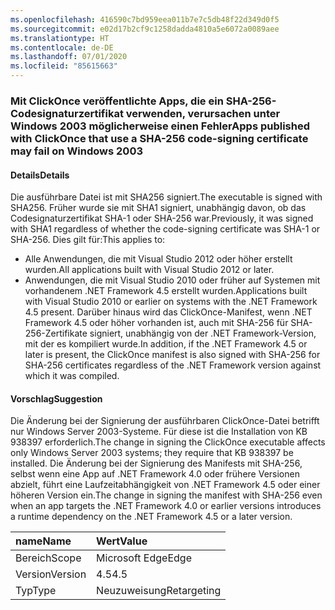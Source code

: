 ```yaml
---
ms.openlocfilehash: 416590c7bd959eea011b7e7c5db48f22d349d0f5
ms.sourcegitcommit: e02d17b2cf9c1258dadda4810a5e6072a0089aee
ms.translationtype: HT
ms.contentlocale: de-DE
ms.lasthandoff: 07/01/2020
ms.locfileid: "85615663"
---
```

### <a name="apps-published-with-clickonce-that-use-a-sha-256-code-signing-certificate-may-fail-on-windows-2003"></a><span data-ttu-id="3d05c-101">Mit ClickOnce veröffentlichte Apps, die ein SHA-256-Codesignaturzertifikat verwenden, verursachen unter Windows 2003 möglicherweise einen Fehler</span><span class="sxs-lookup"><span data-stu-id="3d05c-101">Apps published with ClickOnce that use a SHA-256 code-signing certificate may fail on Windows 2003</span></span>

#### <a name="details"></a><span data-ttu-id="3d05c-102">Details</span><span class="sxs-lookup"><span data-stu-id="3d05c-102">Details</span></span>

<span data-ttu-id="3d05c-103">Die ausführbare Datei ist mit SHA256 signiert.</span><span class="sxs-lookup"><span data-stu-id="3d05c-103">The executable is signed with SHA256.</span></span> <span data-ttu-id="3d05c-104">Früher wurde sie mit SHA1 signiert, unabhängig davon, ob das Codesignaturzertifikat SHA-1 oder SHA-256 war.</span><span class="sxs-lookup"><span data-stu-id="3d05c-104">Previously, it was signed with SHA1 regardless of whether the code-signing certificate was SHA-1 or SHA-256.</span></span> <span data-ttu-id="3d05c-105">Dies gilt für:</span><span class="sxs-lookup"><span data-stu-id="3d05c-105">This applies to:</span></span>

- <span data-ttu-id="3d05c-106">Alle Anwendungen, die mit Visual Studio 2012 oder höher erstellt wurden.</span><span class="sxs-lookup"><span data-stu-id="3d05c-106">All applications built with Visual Studio 2012 or later.</span></span>
- <span data-ttu-id="3d05c-107">Anwendungen, die mit Visual Studio 2010 oder früher auf Systemen mit vorhandenem .NET Framework 4.5 erstellt wurden.</span><span class="sxs-lookup"><span data-stu-id="3d05c-107">Applications built with Visual Studio 2010 or earlier on systems with the .NET Framework 4.5 present.</span></span>
<span data-ttu-id="3d05c-108">Darüber hinaus wird das ClickOnce-Manifest, wenn .NET Framework 4.5 oder höher vorhanden ist, auch mit SHA-256 für SHA-256-Zertifikate signiert, unabhängig von der .NET Framework-Version, mit der es kompiliert wurde.</span><span class="sxs-lookup"><span data-stu-id="3d05c-108">In addition, if the .NET Framework 4.5 or later is present, the ClickOnce manifest is also signed with SHA-256 for SHA-256 certificates regardless of the .NET Framework version against which it was compiled.</span></span>

#### <a name="suggestion"></a><span data-ttu-id="3d05c-109">Vorschlag</span><span class="sxs-lookup"><span data-stu-id="3d05c-109">Suggestion</span></span>

<span data-ttu-id="3d05c-110">Die Änderung bei der Signierung der ausführbaren ClickOnce-Datei betrifft nur Windows Server 2003-Systeme. Für diese ist die Installation von KB 938397 erforderlich.</span><span class="sxs-lookup"><span data-stu-id="3d05c-110">The change in signing the ClickOnce executable affects only Windows Server 2003 systems; they require that KB 938397 be installed.</span></span> <span data-ttu-id="3d05c-111">Die Änderung bei der Signierung des Manifests mit SHA-256, selbst wenn eine App auf .NET Framework 4.0 oder frühere Versionen abzielt, führt eine Laufzeitabhängigkeit von .NET Framework 4.5 oder einer höheren Version ein.</span><span class="sxs-lookup"><span data-stu-id="3d05c-111">The change in signing the manifest with SHA-256 even when an app targets the .NET Framework 4.0 or earlier versions introduces a runtime dependency on the .NET Framework 4.5 or a later version.</span></span>

| <span data-ttu-id="3d05c-112">name</span><span class="sxs-lookup"><span data-stu-id="3d05c-112">Name</span></span>    | <span data-ttu-id="3d05c-113">Wert</span><span class="sxs-lookup"><span data-stu-id="3d05c-113">Value</span></span>       |
|:--------|:------------|
| <span data-ttu-id="3d05c-114">Bereich</span><span class="sxs-lookup"><span data-stu-id="3d05c-114">Scope</span></span>   | <span data-ttu-id="3d05c-115">Microsoft Edge</span><span class="sxs-lookup"><span data-stu-id="3d05c-115">Edge</span></span>        |
| <span data-ttu-id="3d05c-116">Version</span><span class="sxs-lookup"><span data-stu-id="3d05c-116">Version</span></span> | <span data-ttu-id="3d05c-117">4.5</span><span class="sxs-lookup"><span data-stu-id="3d05c-117">4.5</span></span>         |
| <span data-ttu-id="3d05c-118">Typ</span><span class="sxs-lookup"><span data-stu-id="3d05c-118">Type</span></span>    | <span data-ttu-id="3d05c-119">Neuzuweisung</span><span class="sxs-lookup"><span data-stu-id="3d05c-119">Retargeting</span></span> |

